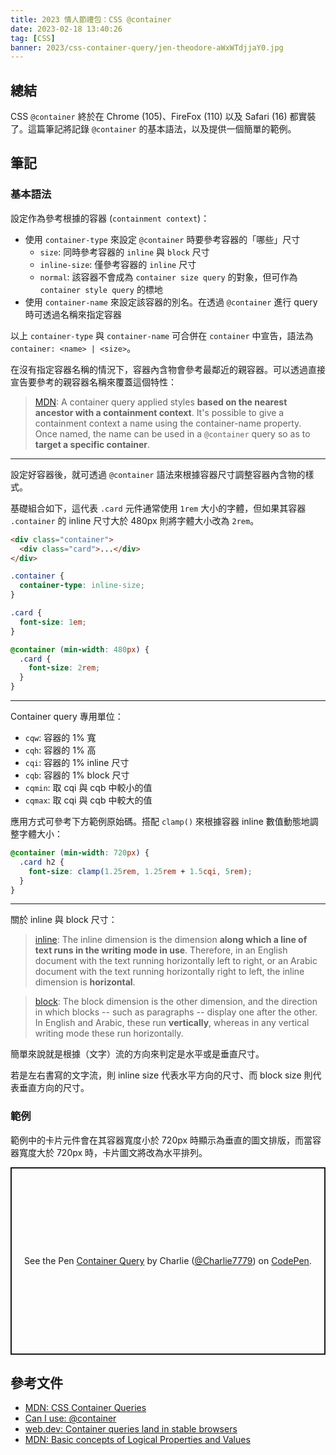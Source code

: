```yaml
---
title: 2023 情人節禮包：CSS @container
date: 2023-02-18 13:40:26
tag: [CSS]
banner: 2023/css-container-query/jen-theodore-aWxWTdjjaY0.jpg
---
```


## 總結

CSS `@container` 終於在 Chrome (105)、FireFox (110) 以及 Safari (16) 都實裝了。這篇筆記將記錄 `@container` 的基本語法，以及提供一個簡單的範例。

## 筆記

### 基本語法

設定作為參考根據的容器 (`containment context`)：

- 使用 `container-type` 來設定 `@container` 時要參考容器的「哪些」尺寸
  - `size`: 同時參考容器的 `inline` 與 `block` 尺寸
  - `inline-size`: 僅參考容器的 `inline` 尺寸
  - `normal`: 該容器不會成為 `container size query` 的對象，但可作為 `container style query` 的標地
- 使用 `container-name` 來設定該容器的別名。在透過 `@container` 進行 query 時可透過名稱來指定容器

以上 `container-type` 與 `container-name` 可合併在 `container` 中宣告，語法為 `container: <name> | <size>`。

在沒有指定容器名稱的情況下，容器內含物會參考最鄰近的親容器。可以透過直接宣告要參考的親容器名稱來覆蓋這個特性：

> [MDN](https://developer.mozilla.org/en-US/docs/Web/CSS/CSS_Container_Queries#naming_containment_contexts): A container query applied styles **based on the nearest ancestor with a containment context**. It's possible to give a containment context a name using the container-name property. Once named, the name can be used in a `@container` query so as to **target a specific container**.

---

設定好容器後，就可透過 `@container` 語法來根據容器尺寸調整容器內含物的樣式。

基礎組合如下，這代表 `.card` 元件通常使用 `1rem` 大小的字體，但如果其容器 `.container` 的 inline 尺寸大於 480px 則將字體大小改為 `2rem`。

```html
<div class="container">
  <div class="card">...</div>
</div>
```

```css
.container {
  container-type: inline-size;
}

.card {
  font-size: 1em;
}

@container (min-width: 480px) {
  .card {
    font-size: 2rem;
  }
}
```

---

Container query 專用單位：

- `cqw`: 容器的 1% 寬
- `cqh`: 容器的 1% 高
- `cqi`: 容器的 1% inline 尺寸
- `cqb`: 容器的 1% block 尺寸
- `cqmin`: 取 cqi 與 cqb 中較小的值
- `cqmax`: 取 cqi 與 cqb 中較大的值

應用方式可參考下方範例原始碼。搭配 `clamp()` 來根據容器 inline 數值動態地調整字體大小：

```css
@container (min-width: 720px) {
  .card h2 {
    font-size: clamp(1.25rem, 1.25rem + 1.5cqi, 5rem);
  }
}
```

---

關於 inline 與 block 尺寸：

> [inline](https://developer.mozilla.org/en-US/docs/Web/CSS/CSS_Logical_Properties/Basic_concepts#block_and_inline_dimensions): The inline dimension is the dimension **along which a line of text runs in the writing mode in use**. Therefore, in an English document with the text running horizontally left to right, or an Arabic document with the text running horizontally right to left, the inline dimension is **horizontal**.

> [block](https://developer.mozilla.org/en-US/docs/Web/CSS/CSS_Logical_Properties/Basic_concepts#block_and_inline_dimensions): The block dimension is the other dimension, and the direction in which blocks -- such as paragraphs -- display one after the other. In English and Arabic, these run **vertically**, whereas in any vertical writing mode these run horizontally.

簡單來說就是根據（文字）流的方向來判定是水平或是垂直尺寸。

若是左右書寫的文字流，則 inline size 代表水平方向的尺寸、而 block size 則代表垂直方向的尺寸。

### 範例

範例中的卡片元件會在其容器寬度小於 720px 時顯示為垂直的圖文排版，而當容器寬度大於 720px 時，卡片圖文將改為水平排列。

<p class="codepen" data-height="300" data-theme-id="dark" data-default-tab="css,result" data-slug-hash="poOJNPw" data-user="Charlie7779" style="height: 300px; box-sizing: border-box; display: flex; align-items: center; justify-content: center; border: 2px solid; margin: 1em 0; padding: 1em;">
  <span>See the Pen <a href="https://codepen.io/Charlie7779/pen/poOJNPw">
  Container Query</a> by Charlie (<a href="https://codepen.io/Charlie7779">@Charlie7779</a>)
  on <a href="https://codepen.io">CodePen</a>.</span>
</p>
<script async src="https://cpwebassets.codepen.io/assets/embed/ei.js"></script>

## 參考文件

- [MDN: CSS Container Queries](https://developer.mozilla.org/en-US/docs/Web/CSS/CSS_Container_Queries)
- [Can I use: @container](https://caniuse.com/?search=%40container)
- [web.dev: Container queries land in stable browsers](https://web.dev/cq-stable/)
- [MDN: Basic concepts of Logical Properties and Values](https://developer.mozilla.org/en-US/docs/Web/CSS/CSS_Logical_Properties/Basic_concepts)
